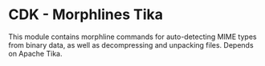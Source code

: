 # CDK - Morphlines Tika

This module contains morphline commands for auto-detecting MIME types from binary data, as well as decompressing and 
unpacking files. Depends on Apache Tika.
